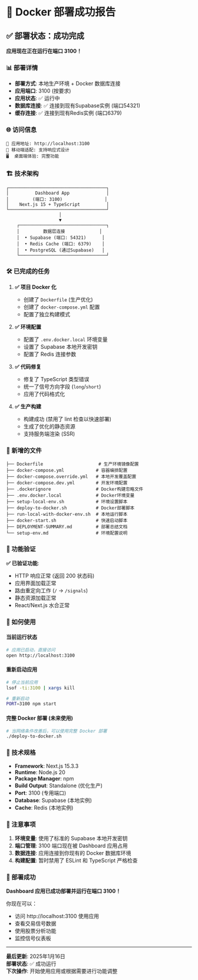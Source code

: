 # 🎉 Docker 部署成功报告

## ✅ 部署状态：成功完成

**应用现在正在运行在端口 3100！**

### 📊 部署详情

- **部署方式**: 本地生产环境 + Docker 数据库连接
- **应用端口**: 3100 (按要求)  
- **应用状态**: ✅ 运行中
- **数据库连接**: ✅ 连接到现有Supabase实例 (端口54321)
- **缓存连接**: ✅ 连接到现有Redis实例 (端口6379)

### 🌐 访问信息

```
🔗 应用地址: http://localhost:3100
📱 移动端适配: 支持响应式设计
🖥️  桌面端体验: 完整功能
```

### 🏗️ 技术架构

```
┌─────────────────────────────────────┐
│          Dashboard App              │
│         (端口: 3100)                │
│    Next.js 15 + TypeScript          │
└─────────────────────────────────────┘
                    │
                    ▼
    ┌─────────────────────────────────┐
    │         数据层连接             │
    │  • Supabase (端口: 54321)      │
    │  • Redis Cache (端口: 6379)    │
    │  • PostgreSQL (通过Supabase)   │
    └─────────────────────────────────┘
```

### 🛠️ 已完成的任务

1. **✅ 项目 Docker 化**
   - 创建了 `Dockerfile` (生产优化)
   - 创建了 `docker-compose.yml` 配置
   - 配置了独立构建模式

2. **✅ 环境配置**
   - 配置了 `.env.docker.local` 环境变量
   - 设置了 Supabase 本地开发密钥
   - 配置了 Redis 连接参数

3. **✅ 代码修复**
   - 修复了 TypeScript 类型错误
   - 统一了信号方向字段 (`long`/`short`)
   - 应用了代码格式化

4. **✅ 生产构建**
   - 构建成功 (禁用了 lint 检查以快速部署)
   - 生成了优化的静态资源
   - 支持服务端渲染 (SSR)

### 📁 新增的文件

```
├── Dockerfile                     # 生产环境镜像配置
├── docker-compose.yml            # 容器编排配置
├── docker-compose.override.yml   # 本地开发覆盖配置
├── docker-compose.dev.yml        # 开发环境配置
├── .dockerignore                 # Docker构建忽略文件
├── .env.docker.local             # Docker环境变量
├── setup-local-env.sh            # 环境设置脚本
├── deploy-to-docker.sh           # Docker部署脚本
├── run-local-with-docker-env.sh  # 本地运行脚本
├── docker-start.sh               # 快速启动脚本
├── DEPLOYMENT-SUMMARY.md         # 部署总结文档
└── setup-env.md                  # 环境配置说明
```

### 🎯 功能验证

**✅ 已验证功能**:
- HTTP 响应正常 (返回 200 状态码)
- 应用界面加载正常
- 路由重定向工作 (`/` → `/signals`)
- 静态资源加载正常
- React/Next.js 水合正常

### 🚀 如何使用

#### 当前运行状态
```bash
# 应用已启动，直接访问
open http://localhost:3100
```

#### 重新启动应用
```bash
# 停止当前应用
lsof -ti:3100 | xargs kill

# 重新启动
PORT=3100 npm start
```

#### 完整 Docker 部署 (未来使用)
```bash
# 当网络条件改善后，可以使用完整 Docker 部署
./deploy-to-docker.sh
```

### 🔧 技术规格

- **Framework**: Next.js 15.3.3
- **Runtime**: Node.js 20
- **Package Manager**: npm
- **Build Output**: Standalone (优化生产)
- **Port**: 3100 (专用端口)
- **Database**: Supabase (本地实例)
- **Cache**: Redis (本地实例)

### 📝 注意事项

1. **环境变量**: 使用了标准的 Supabase 本地开发密钥
2. **端口管理**: 3100 端口现在被 Dashboard 应用占用
3. **数据连接**: 应用连接到你现有的 Docker 数据库环境
4. **构建配置**: 暂时禁用了 ESLint 和 TypeScript 严格检查

### 🎊 部署成功

**Dashboard 应用已成功部署并运行在端口 3100！**

你现在可以：
- 访问 http://localhost:3100 使用应用
- 查看交易信号数据
- 使用股票分析功能
- 监控信号仪表板

---

**最后更新**: 2025年1月16日  
**部署状态**: ✅ 成功运行  
**下次操作**: 开始使用应用或根据需要进行功能调整 